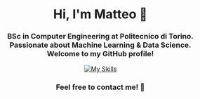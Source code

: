 <h1 align="center">
Hi, I'm Matteo 👋
</h1>

<h3 align="center">BSc in Computer Engineering at Politecnico di Torino.<br>
Passionate about Machine Learning & Data Science.<br>
Welcome to my GitHub profile!
</h3>

<div align="center">

[![My Skills](https://skillicons.dev/icons?i=py,pytorch,sklearn,c,cpp,mysql,java,ts)](https://skillicons.dev)


<h3 align="center">
Feel free to contact me! 🚀
</h3>

</p>
</div>
